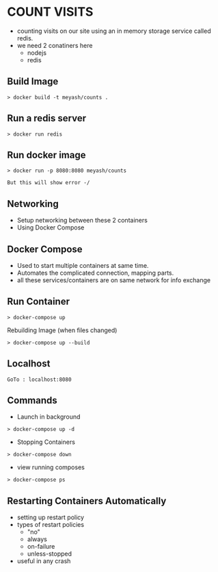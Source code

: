 # COUNT VISITS

- counting visits on our site using an in memory storage service called redis.
- we need 2 conatiners here
  - nodejs
  - redis

## Build Image

```
> docker build -t meyash/counts .
```

## Run a redis server

```
> docker run redis
```

## Run docker image

```
> docker run -p 8080:8080 meyash/counts

But this will show error -/
```

## Networking

- Setup networking between these 2 containers
- Using Docker Compose

## Docker Compose

- Used to start multiple containers at same time.
- Automates the complicated connection, mapping parts.
- all these services/containers are on same network for info exchange

## Run Container

```
> docker-compose up
```

Rebuilding Image (when files changed)

```
> docker-compose up --build
```

## Localhost

```
GoTo : localhost:8080
```

## Commands

- Launch in background

```
> docker-compose up -d
```

- Stopping Containers

```
> docker-compose down
```

- view running composes

```
> docker-compose ps
```

## Restarting Containers Automatically

- setting up restart policy
- types of restart policies
  - "no"
  - always
  - on-failure
  - unless-stopped
- useful in any crash